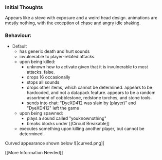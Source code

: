 


### Initial Thoughts
Appears like a steve with exposure and a weird head design.
animations are mostly nothing, with the exception of chase and angry idle shaking.


### Behaviour:
- Default
	- has generic death and hurt sounds
	- invulnerable to player-related attacks
	- upon being killed:
		- unknown how to activate given that it is invulnerable to most attacks. false.
		- drops 16 occasionally
		- stops all sounds
		- drops other items, which cannot be determined. appears to be hardcoded, and not a datapack feature. appears to be a random assortment of cobblestone, redstone torches, and stone tools.
		- sends into chat: "DyeXD412 was slain by (player)" and "DyeXD412" left the game
	- upon being spawned:
		- plays a sound called "youknownothing"
		- breaks blocks under [[Circuit Breakable]]
	- executes something upon killing another player, but cannot be determined.


Curved appearance shown below
![[curved.png]]




[[More Information Needed]]